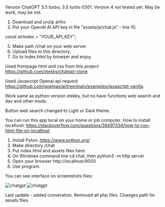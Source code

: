 Version ChatGPT 3.5 turbo, 3.5 turbo 0301. Version 4 not tested yet.
May be work, may be not.

1) Download and unzip arhiv. 
3) Put your OpenAI AI API key in file "assets/js/chat.js" - line 10. 
 
const strIndex = "YOUR_API_KEY";

5) Make path /chat on your web server.
6) Upload files to this directory.
7) Go to index.html by browser and enjoy.


Used frontpage html and css from this project
https://github.com/xtekky/chatgpt-clone

Used Javascript Openai api request
https://github.com/gopinav/ai/tree/main/examples/javascript-vanilla

Work same as python version xtekky, but no have functions web search and dev and other mods.

Button web search changed to Light or Dark theme.

You can run this app local on your home or job computer.
How to install localhost:
https://stackoverflow.com/questions/38497334/how-to-run-html-file-on-localhost
1) Install Pyton. https://www.python.org/
2) Make directory /chat
3) Put index.html and assets files here.
4) On Windows command line cd chat, then python3 -m http.server
5) Open your browser http://localhost:8000
6) Use program.

You can see interface on screenshots files:

<img src="https://github.com/alexsky177/chatgpt/blob/main/screen_light.png?raw=true" alt="chatgpt"/>
<img src="https://github.com/alexsky177/chatgpt/blob/main/screen_dark.png?raw=true" alt="chatgpt"/>

Last update - added converation. 
Removed all php files.
Changes path for assets files.
